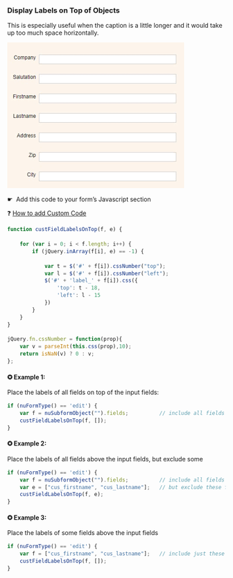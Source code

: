 ### Display Labels on Top of Objects

This is especially useful when the caption is a little longer and it would take up too much space horizontally.

<p align="left">
  <img src="screenshots/labels_on_top.gif">
</p>

☛</strong>  Add this code to your form’s Javascript section</p>

❓ [How to add Custom Code](/common/form_add_custom_code_javascript.gif)

```javascript
function custFieldLabelsOnTop(f, e) {

    for (var i = 0; i < f.length; i++) {
        if (jQuery.inArray(f[i], e) == -1) {

            var t = $('#' + f[i]).cssNumber("top");
            var l = $('#' + f[i]).cssNumber("left");
            $('#' + 'label_' + f[i]).css({
                'top': t - 18,
                'left': l - 15
            })
        }
    }
}

jQuery.fn.cssNumber = function(prop){
    var v = parseInt(this.css(prop),10);
    return isNaN(v) ? 0 : v;
};
```

#### ✪ Example 1: 

Place the labels of all fields on top of the input fields:

```javascript
if (nuFormType() == 'edit') {
    var f = nuSubformObject("").fields;          // include all fields of your main form.
    custFieldLabelsOnTop(f, []);
}
```

#### ✪ Example 2</strong>: 
  
Place the labels of all fields above the input fields, but exclude some

```javascript
if (nuFormType() == 'edit') {
    var f = nuSubformObject("").fields;          // include all fields of your form
    var e = ["cus_firstname", "cus_lastname"];   // but exclude these fields
    custFieldLabelsOnTop(f, e);
}
```

#### ✪ Example 3: 

Place the labels of some fields above the input fields

```javascript
if (nuFormType() == 'edit') {
    var f = ["cus_firstname", "cus_lastname"];   // include just these two fields
    custFieldLabelsOnTop(f, []);
}
```
